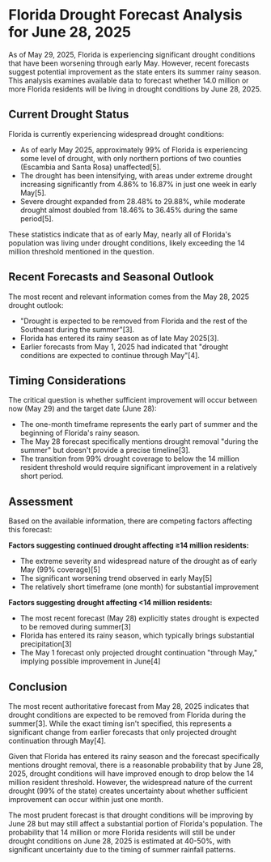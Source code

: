 # Florida Drought Forecast Analysis for June 28, 2025

As of May 29, 2025, Florida is experiencing significant drought conditions that have been worsening through early May. However, recent forecasts suggest potential improvement as the state enters its summer rainy season. This analysis examines available data to forecast whether 14.0 million or more Florida residents will be living in drought conditions by June 28, 2025.

## Current Drought Status

Florida is currently experiencing widespread drought conditions:

- As of early May 2025, approximately 99% of Florida is experiencing some level of drought, with only northern portions of two counties (Escambia and Santa Rosa) unaffected[5].
- The drought has been intensifying, with areas under extreme drought increasing significantly from 4.86% to 16.87% in just one week in early May[5].
- Severe drought expanded from 28.48% to 29.88%, while moderate drought almost doubled from 18.46% to 36.45% during the same period[5].

These statistics indicate that as of early May, nearly all of Florida's population was living under drought conditions, likely exceeding the 14 million threshold mentioned in the question.

## Recent Forecasts and Seasonal Outlook

The most recent and relevant information comes from the May 28, 2025 drought outlook:

- "Drought is expected to be removed from Florida and the rest of the Southeast during the summer"[3].
- Florida has entered its rainy season as of late May 2025[3].
- Earlier forecasts from May 1, 2025 had indicated that "drought conditions are expected to continue through May"[4].

## Timing Considerations

The critical question is whether sufficient improvement will occur between now (May 29) and the target date (June 28):

- The one-month timeframe represents the early part of summer and the beginning of Florida's rainy season.
- The May 28 forecast specifically mentions drought removal "during the summer" but doesn't provide a precise timeline[3].
- The transition from 99% drought coverage to below the 14 million resident threshold would require significant improvement in a relatively short period.

## Assessment

Based on the available information, there are competing factors affecting this forecast:

**Factors suggesting continued drought affecting ≥14 million residents:**
- The extreme severity and widespread nature of the drought as of early May (99% coverage)[5]
- The significant worsening trend observed in early May[5]
- The relatively short timeframe (one month) for substantial improvement

**Factors suggesting drought affecting <14 million residents:**
- The most recent forecast (May 28) explicitly states drought is expected to be removed during summer[3]
- Florida has entered its rainy season, which typically brings substantial precipitation[3]
- The May 1 forecast only projected drought continuation "through May," implying possible improvement in June[4]

## Conclusion

The most recent authoritative forecast from May 28, 2025 indicates that drought conditions are expected to be removed from Florida during the summer[3]. While the exact timing isn't specified, this represents a significant change from earlier forecasts that only projected drought continuation through May[4].

Given that Florida has entered its rainy season and the forecast specifically mentions drought removal, there is a reasonable probability that by June 28, 2025, drought conditions will have improved enough to drop below the 14 million resident threshold. However, the widespread nature of the current drought (99% of the state) creates uncertainty about whether sufficient improvement can occur within just one month.

The most prudent forecast is that drought conditions will be improving by June 28 but may still affect a substantial portion of Florida's population. The probability that 14 million or more Florida residents will still be under drought conditions on June 28, 2025 is estimated at 40-50%, with significant uncertainty due to the timing of summer rainfall patterns.